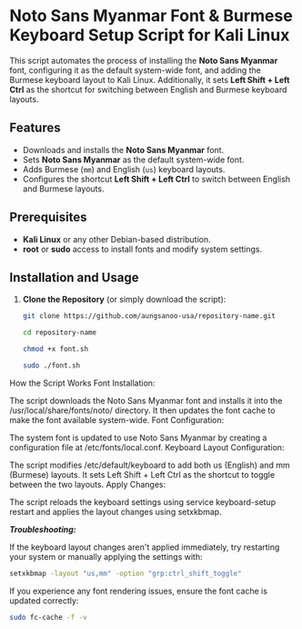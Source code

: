 # Noto Sans Myanmar Font & Burmese Keyboard Setup Script for Kali Linux

This script automates the process of installing the **Noto Sans Myanmar** font, configuring it as the default system-wide font, and adding the Burmese keyboard layout to Kali Linux. Additionally, it sets **Left Shift + Left Ctrl** as the shortcut for switching between English and Burmese keyboard layouts.

## Features

- Downloads and installs the **Noto Sans Myanmar** font.
- Sets **Noto Sans Myanmar** as the default system-wide font.
- Adds Burmese (`mm`) and English (`us`) keyboard layouts.
- Configures the shortcut **Left Shift + Left Ctrl** to switch between English and Burmese layouts.

## Prerequisites

- **Kali Linux** or any other Debian-based distribution.
- **root** or **sudo** access to install fonts and modify system settings.

## Installation and Usage

1. **Clone the Repository** (or simply download the script):

    ```bash
   git clone https://github.com/aungsanoo-usa/repository-name.git
    ```
    ```bash
   cd repository-name
    ```

      

    ```bash
    chmod +x font.sh
    ```
    ```bash
   sudo ./font.sh
   ```
How the Script Works
Font Installation:

The script downloads the Noto Sans Myanmar font and installs it into the /usr/local/share/fonts/noto/ directory.
It then updates the font cache to make the font available system-wide.
Font Configuration:

The system font is updated to use Noto Sans Myanmar by creating a configuration file at /etc/fonts/local.conf.
Keyboard Layout Configuration:

The script modifies /etc/default/keyboard to add both us (English) and mm (Burmese) layouts.
It sets Left Shift + Left Ctrl as the shortcut to toggle between the two layouts.
Apply Changes:

The script reloads the keyboard settings using service keyboard-setup restart and applies the layout changes using setxkbmap.

***Troubleshooting:***

If the keyboard layout changes aren't applied immediately, try restarting your system or manually applying the settings with:

```bash
setxkbmap -layout "us,mm" -option "grp:ctrl_shift_toggle"
```

If you experience any font rendering issues, ensure the font cache is updated correctly:

```bash
sudo fc-cache -f -v
```
      
